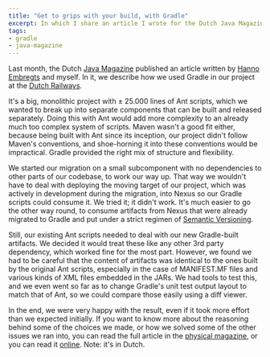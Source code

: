 ```yaml
---
title: "Get to grips with your build, with Gradle"
excerpt: In which I share an article I wrote for the Dutch Java Magazine.
tags:
- gradle
- java-magazine
---
```

Last month, the Dutch [Java Magazine](http://www.nljug.org/magazine/edities/editie-2015-3) published an article written by [Hanno Embregts](https://twitter.com/hannoloeloe) and myself. In it, we describe how we used Gradle in our project at the [Dutch Railways](http://www.ns.nl).

It's a big, monolithic project with &plusmn; 25.000 lines of Ant scripts, which we wanted to break up into separate components that can be built and released separately. Doing this with Ant would add more complexity to an already much too complex system of scripts. Maven wasn't a good fit either, because being built with Ant since its inception, our project didn't follow Maven's conventions, and shoe-horning it into these conventions would be impractical. Gradle provided the right mix of structure and flexibility.

We started our migration on a small subcomponent with no dependencies to other parts of our codebase, to work our way up. That way we wouldn't have to deal with deploying the moving target of our project, which was actively in development during the migration, into Nexus so our Gradle scripts could consume it. We tried it; it didn't work. It's much easier to go the other way round, to consume artifacts from Nexus that were already migrated to Gradle and put under a strict regimen of [Semantic Versioning](http://semver.org/).

Still, our existing Ant scripts needed to deal with our new Gradle-built artifacts. We decided it would treat these like any other 3rd party dependency, which worked fine for the most part. However, we found we had to be careful that the content of artifacts was identical to the ones built by the original Ant scripts, especially in the case of MANIFEST.MF files and various kinds of XML files embedded in the JARs. We had tools to test this, and we even went so far as to change Gradle's unit test output layout to match that of Ant, so we could compare those easily using a diff viewer.

In the end, we were very happy with the result, even if it took more effort than we expected initially. If you want to know more about the reasoning behind some of the choices we made, or how we solved some of the other issues we ran into, you can read the full article in the [physical magazine](http://www.nljug.org/magazine/edities/editie-2015-3), or you can read it [online](http://www.nljug.org/databasejava/grip-op-je-buildproces-met-gradle/). Note: it's in Dutch.
